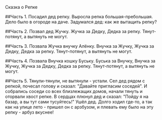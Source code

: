 Сказка о Репке

##Часть 1.
Посадил дед репку. Выросла репка большая-пребольшая. Дело было в огороде на даче.
Задумался дед: как же вытащить репку?

##Часть 2.
Позвал дед Жучку. Жучка за Дедку, Дедка за репку. Тянут-потянут, а вытянуть не могут.

##Часть 3.
Позвала Жучка внучку Алёнку. Внучка за Жучку, Жучка за Дедку, Дедка за репку.
Тянут-потянут, а вытянуть не могут.

##Часть 4.
Позвала Внучка кошку Буську. Буська за Внучку, Внучка за Жучку, Жучка за Дедку, Дедка за репку.
Тянут-потянут, а вытянуть не могут.

##Часть 5. 
Тянули-тянули, не вытянули - устали.
Сел дед рядом с репкой, почесал голову и сказал: "Давайте пригласим соседей".
И собрались соседи со всех близлежащих домов, начали тянуть и оторвали хвост репке.
В сердцах плюнул дед и сказал: "Пойду я на базар, а вы тут сами тусуйтесь!"
Ушёл дед. Долго ходил где-то, а так как на улице лето - пришел он с арзбузом, и плевать ему было на эту репку - арбуз вкуснее!
